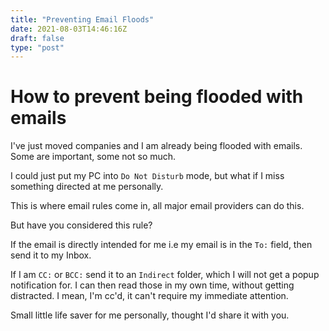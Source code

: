 ```yaml
---
title: "Preventing Email Floods"
date: 2021-08-03T14:46:16Z
draft: false
type: "post"
---
```


# How to prevent being flooded with emails

I've just moved companies and I am already being flooded with emails. Some are important, some not so much.

I could just put my PC into `Do Not Disturb` mode, but what if I miss something directed at me personally.

This is where email rules come in, all major email providers can do this.

But have you considered this rule?

If the email is directly intended for me i.e my email is in the `To:` field, then send it to my Inbox.

If I am `CC:` or `BCC:` send it to an `Indirect` folder, which I will not get a popup notification for. I can then read those in my own time, without getting distracted. I mean, I'm cc'd, it can't require my immediate attention.

Small little life saver for me personally, thought I'd share it with you.
